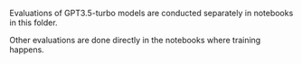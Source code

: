 Evaluations of GPT3.5-turbo models are conducted separately in notebooks in this folder. 

Other evaluations are done directly in the notebooks where training happens.
